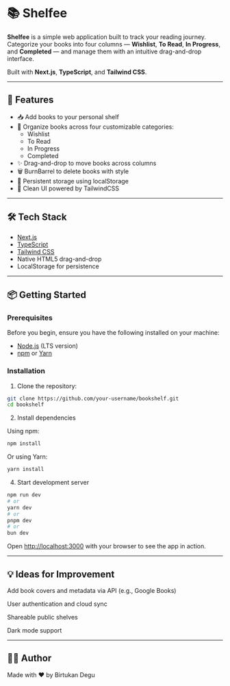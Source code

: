 # 📚 Shelfee

**Shelfee** is a simple web application built to track your reading journey. Categorize your books into four columns — **Wishlist**, **To Read**, **In Progress**, and **Completed** — and manage them with an intuitive drag-and-drop interface.

Built with **Next.js**, **TypeScript**, and **Tailwind CSS**.

---

## 🚀 Features

- 📥 Add books to your personal shelf
- 📌 Organize books across four customizable categories:
  - Wishlist
  - To Read
  - In Progress
  - Completed
- ✨ Drag-and-drop to move books across columns
- 🗑️ BurnBarrel to delete books with style
- 💾 Persistent storage using localStorage
- 🧹 Clean UI powered by TailwindCSS

---

## 🛠 Tech Stack

- [Next.js](https://nextjs.org/)
- [TypeScript](https://www.typescriptlang.org/)
- [Tailwind CSS](https://tailwindcss.com/)
- Native HTML5 drag-and-drop
- LocalStorage for persistence

---

## 📦 Getting Started

### Prerequisites

Before you begin, ensure you have the following installed on your machine:

- [Node.js](https://nodejs.org/) (LTS version)
- [npm](https://www.npmjs.com/) or [Yarn](https://yarnpkg.com/)

### Installation

1. Clone the repository:

```bash
git clone https://github.com/your-username/bookshelf.git
cd bookshelf
```

2. Install dependencies

Using npm:

```bash
npm install
```

Or using Yarn:

```bash
yarn install
```

4. Start development server

```bash
npm run dev
# or
yarn dev
# or
pnpm dev
# or
bun dev
```

Open [http://localhost:3000](http://localhost:3000) with your browser to see the app in action.

---
## 💡 Ideas for Improvement
Add book covers and metadata via API (e.g., Google Books)

User authentication and cloud sync

Shareable public shelves

Dark mode support

---
## 🧑‍💻 Author
Made with ❤️ by Birtukan Degu
